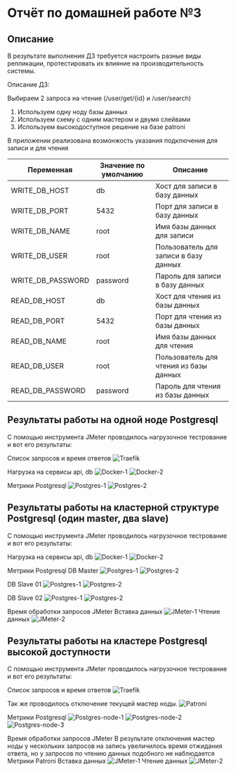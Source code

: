 # Отчёт по домашней работе №3

## Описание
В результате выполнения ДЗ требуется настроить разные виды репликации, протестировать их влияние на производительность системы.

Описание ДЗ:
  
Выбираем 2 запроса на чтение (/user/get/{id} и /user/search)

1. Используем одну ноду базы данных
2. Используем схему с одним мастером и двумя слейвами
3. Используем высокодоступное решение на базе patroni 

В приложении реализована возмонжость указания подключения для записи и для чтения

| Переменная | Значение по умолчанию | Описание |
|------------|----------------------|-----------|
| WRITE_DB_HOST | db | Хост для записи в базу данных |
| WRITE_DB_PORT | 5432 | Порт для записи в базу данных |
| WRITE_DB_NAME | root | Имя базы данных для записи |
| WRITE_DB_USER | root | Пользователь для записи в базу данных |
| WRITE_DB_PASSWORD | password | Пароль для записи в базу данных |
| READ_DB_HOST | db | Хост для чтения из базы данных |
| READ_DB_PORT | 5432 | Порт для чтения из базы данных |
| READ_DB_NAME | root | Имя базы данных для чтения |
| READ_DB_USER | root | Пользователь для чтения из базы данных |
| READ_DB_PASSWORD | password | Пароль для чтения из базы данных |

## Результаты работы на одной ноде Postgresql

С помощью инструмента JMeter проводилось нагрузочное тестрование и вот его результаты:

Список запросов и время ответов
![Traefik](./.images/1-traefik-1.jpg "Список запросов и время ответов")

Нагрузка на сервисы api, db
![Docker-1](./.images/1-docker-1.jpg "Нагрузка на сервисы api, db")
![Docker-2](./.images/1-docker-2.jpg "Нагрузка на сервисы api, db")

Метрики Postgresql
![Postgres-1](./.images/1-pg-1.jpg "Метрики Postgresql")
![Postgres-2](./.images/1-pg-2.jpg "Метрики Postgresql")
 
## Результаты работы на кластерной структуре Postgresql (один master, два slave)

С помощью инструмента JMeter проводилось нагрузочное тестрование и вот его результаты:

Нагрузка на сервисы api, db
![Docker-1](./.images/2-docker-1.jpg "Нагрузка на сервисы api, db")
![Docker-2](./.images/2-docker-2.jpg "Нагрузка на сервисы api, db")

Метрики Postgresql
DB Master
![Postgres-1](./.images/2-pg-master-1.jpg "Метрики Postgresql")
![Postgres-2](./.images/2-pg-master-1.jpg "Метрики Postgresql")

DB Slave 01
![Postgres-1](./.images/2-pg-slave-01-1.jpg "Метрики Postgresql")
![Postgres-2](./.images/2-pg-slave-01-2.jpg "Метрики Postgresql")

DB Slave 02
![Postgres-1](./.images/2-pg-slave-02-1.jpg "Метрики Postgresql")
![Postgres-2](./.images/2-pg-slave-02-2.jpg "Метрики Postgresql")

Время обработки запросов JMeter
Вставка данных
![JMeter-1](./.images/2-InsertData.png "Время обработки запросов по вставке данных")
Чтение данных
![JMeter-2](./.images/2-SelectData.png "Время обработки запросов по чтению данных")

## Результаты работы на кластере Postgresql высокой доступности

С помощью инструмента JMeter проводилось нагрузочное тестрование и вот его результаты:

Список запросов и время ответов
![Traefik](./.images/3-traefik.jpg "Список запросов и время ответов")


Так же проводилось отключение текущей мастер ноды. 
![Patroni](./.images/3-patroni.jpg "Метрики Patroni")

Метрики Postgresql
![Postgres-node-1](./.images/3-pg-node-01.jpg "Метрики Postgresql")
![Postgres-node-2](./.images/3-pg-node-02.jpg "Метрики Postgresql")
![Postgres-node-3](./.images/3-pg-node-03.jpg "Метрики Postgresql")


Время обработки запросов JMeter
В результате отключения мастер ноды у нескольких запросов на запись увеличилось время отжидания ответа, но у запросов по чтению данных подобного не наблюдается
Метрики Patroni
Вставка данных
![JMeter-1](./.images/3-InsertData.png "Время обработки запросов по вставке данных")
Чтение данных
![JMeter-2](./.images/3-SelectData.png "Время обработки запросов по чтению данных")

